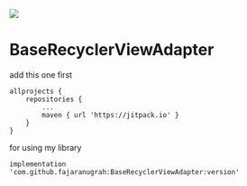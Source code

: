 [![](https://jitpack.io/v/fajaranugrah/BaseRecyclerViewAdapter.svg)](https://jitpack.io/#fajaranugrah/BaseRecyclerViewAdapter)

# BaseRecyclerViewAdapter

add this one first

```
allprojects {
	repositories {
		...
		maven { url 'https://jitpack.io' }
	}
}
```

for using my library

```
implementation 'com.github.fajaranugrah:BaseRecyclerViewAdapter:version'
```
